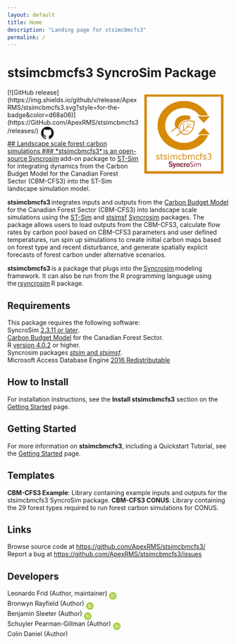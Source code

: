 ```yaml
---
layout: default
title: Home
description: "Landing page for stsimcbmcfs3"
permalink: /
---
```


# **stsimcbmcfs3** SyncroSim Package
<img align="right" style="padding: 13px" width="180" src="assets/images/logo/stsimcbmcfs3-sticker.png">
[![GitHub release](https://img.shields.io/github/v/release/ApexRMS/stsimcbmcfs3.svg?style=for-the-badge&color=d68a06)](https://GitHub.com/ApexRMS/stsimcbmcfs3/releases/)    <a href="https://github.com/ApexRMS/stsimcbmcfs3"><img align="middle" style="padding: 1px" width="30" src="assets/images/logo/github-trans2.png">
<br>
## Landscape scale forest carbon simulations
### *stsimcbmcfs3* is an open-source <a href="https://syncrosim.com/download/" target="_blank">Syncrosim</a> add-on package to <a href="http://docs.stsim.net" target="_blank">ST-Sim</a> for integrating dynamics from the Carbon Budget Model for the Canadian Forest Sector (CBM-CFS3) into the ST-Sim landscape simulation model.

**stsimcbmcfs3** integrates inputs and outputs from the <a href="https://www.nrcan.gc.ca/climate-change/impacts-adaptations/climate-change-impacts-forests/carbon-accounting/carbon-budget-model/13107" target="_blank">Carbon Budget Model</a> for the Canadian Forest Sector (CBM-CFS3) into landscape scale simulations using the <a href="http://docs.stsim.net" target="_blank">ST-Sim</a> and <a href="https://apexrms.github.io/stsimsf/" target="_blank">stsimsf</a> <a href="https://syncrosim.com/" target="_blank">Syncrosim</a> packages. The package allows users to load outputs from the CBM-CFS3, calculate flow rates by carbon pool based on CBM-CFS3 parameters and user defined temperatures, run spin up simulations to create initial carbon maps based on forest type and recent disturbance, and generate spatially explicit forecasts of forest carbon under alternative scenarios.

**stsimcbmcfs3** is a package that plugs into the <a href="https://syncrosim.com/" target="_blank">Syncrosim</a> modeling framework. It can also be run from the R programming language using the <a href="https://syncrosim.com/r-package/" target="_blank">rsyncrosim</a> R package.

## Requirements

This package requires the following software: <br>
SyncroSim <a href="https://syncrosim.com/download/" target="_blank">2.3.11 or later</a>. <br>
<a href="https://www.nrcan.gc.ca/climate-change/impacts-adaptations/climate-change-impacts-forests/carbon-accounting/carbon-budget-model/13107" target="_blank">Carbon Budget Model</a> for the Canadian Forest Sector. <br>
R <a href="https://www.r-project.org/" target="_blank">version 4.0.2</a> or higher. <br>
Syncrosim packages <a href="https://docs.stsim.net/" target="_blank">*stsim* and *stsimsf*</a>. <br>
Microsoft Access Database Engine <a href="https://www.microsoft.com/en-us/download/details.aspx?id=54920" target="_blank">2016 Redistributable</a>

## How to Install

For installation instructions, see the **Install stsimcbmcfs3** section on the [Getting Started](https://apexrms.github.io/stsimcbmcfs3/getting_started.html) page.

## Getting Started

For more information on **stsimcbmcfs3**, including a Quickstart Tutorial, see the [Getting Started](https://apexrms.github.io/stsimcbmcfs3/getting_started.html) page.

## Templates

**CBM-CFS3 Example**: Library containing example inputs and outputs for the stsimcbmcfs3 SyncroSim package.
**CBM-CFS3 CONUS**: Library containing the 29 forest types required to run forest carbon simulations for CONUS.

## Links

Browse source code at <a href="https://github.com/ApexRMS/stsimcbmcfs3/" target="_blank">https://github.com/ApexRMS/stsimcbmcfs3/</a>
<br>
Report a bug at <a href="https://github.com/ApexRMS/stsimcbmcfs3/issues" target="_blank">https://github.com/ApexRMS/stsimcbmcfs3/issues</a>

## Developers

Leonardo Frid (Author, maintainer) <a href="https://orcid.org/0000-0002-5489-2337"><img align="middle" style="padding: 0.5px" width="17" src="assets/images/ORCID.png"></a>
<br>
Bronwyn Rayfield (Author) <a href="https://orcid.org/0000-0003-1768-1300"><img align="middle" style="padding: 0.5px" width="17" src="assets/images/ORCID.png"></a>
<br>
Benjamin Sleeter (Author) <a href="https://orcid.org/0000-0003-2371-9571"><img align="middle" style="padding: 0.5px" width="17" src="assets/images/ORCID.png"></a>
<br>
Schuyler Pearman-Gillman (Author) <a href="https://orcid.org/0000-0002-3911-1985"><img align="middle" style="padding: 0.5px" width="17" src="assets/images/ORCID.png"></a>
<br>
Colin Daniel (Author)
